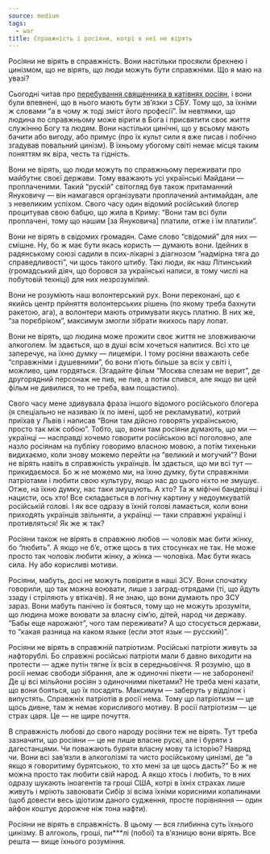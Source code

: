 ```yaml
---
source: medium
tags:
  - war
title: Справжність і росіяни, котрі в неї не вірять
---
```


Росіяни не вірять в справжність. 
Вони настільки просякли брехнею і цинізмом, що не вірять, що люди можуть бути справжніми. 
Що я маю на увазі?

Сьогодні читав про [перебування священника в катівнях росіян](https://nv.ua/ukr/ukraine/events/svyashchenik-pcu-pro-katuvannya-u-rosiyskomu-poloni-rozpovid-vasilya-virozuba-novini-ukrajini-50261805.html), і вони були впевнені, що в нього мають бути зв’язки з СБУ. 
Тому що, за їхніми ж словами “а в чому ж тоді зміст його професії”. 
Їм невтямки, що людина по справжньому може вірити в Бога і присвятити своє життя служінню Богу та людям. 
Вони настільки цинічні, що у всьому мають бачити або вигоду, або примус (про їх культ сили я вже писав і побічно згадував повальний цинізм). 
В їхньому убогому світі немає місця таким поняттям як віра, честь та гідність.

Вони не вірять, що люди можуть по справжньому переживати про майбутнє своєї держави. 
Тому вважають усі українські Майдани — проплаченими. 
Такий “рускій” світогляд був також притаманний Януковичу — він намагався організувати проплачений антимайдан, але з невеликим успіхом. 
Свого часу один відомий російський блогер процитував свою бабцю, що жила в Криму: “Вони там всі були проплачені, тому що нашим [за Януковича] платили, отже і їм платили”.

Вони не вірять в свідомих громадян. 
Саме слово “свідомий” для них — смішне. 
Ну, бо ж має бути якась користь — думають вони. 
Ідейних в радянському союзі садили в псих-лікарні з діагнозом “надмірна тяга до справедливості”, чи щось такого штибу. 
Такі люди, як наш Літинський (громадський діяч, що боровся за українські написи, в тому числі на побутовій техніці) для них незрозумілий.

Вони не розуміють наш волонтерський рух. 
Вони переконані, що є якийсь центр прйняття волонтерських рішень (по якому треба бахнути ракетою, ага), а волонтери мають отримувати якусь платню. 
В них же, “за порєбріком”, максимум змогли зібрати якихось пару лопат.

Вони не вірять, що людина може прожити своє життя не зловживаючи алкоголем. 
Їм здається, що в душі всім хочеться напитися. 
Всі хто це заперечує, на їхню думку — лицеміри. 
І тому росіяни вважають себе “справжніми і душевними”, бо вони п’ють більше за всіх у світі і, можливо, цим гордяться. 
(Згадайте фільм “Москва слезам не верит”, де другорядний персонаж не пив, не пив, а потім спився, але якщо ви цей фільм не дивилися, то не треба, вам пощастило).

Свого часу мене здивувала фраза іншого відомого російського блогера (я спеціально не називаю їх по імені, щоб не рекламувати), котрий приїхав у Львів і написав “Вони там дійсно говорять українською, просто так між собою”. 
Тобто, що, вони там росіяни думають, що ми — українці — насправді хочемо говорити російською всі поголовно, але назло росіянам на публіку говоримо власною мовою, а потім тихеньки видихаємо, коли знову можемо перейти на “великий и могучий”? Вони не вірять навіть в справжність українців. 
Їм здається, що ми всі тут — прикидаємося. 
Бо ж не можемо ми, на їхню думку, бути справжніми патріотами і любити свою культуру, якщо нас до цього ніхто не змушує. 
Отже, на їхню думку, нас таки змушують. 
А хто? Та ж міфічні бандерівці і нацисти, ось хто! Все складається в логічну картину у недоумкуватій російській голові. 
І як все одразу в їхній голові ламається, коли вони приходять українців звільняти, а українці — таки справжні українці і противляться! Як же ж так?

Росіяни також не вірять в справжню любов — чоловік має бити жінку, бо “любить”. 
А якщо не б’є, отже щось в тих стосунках не так. 
Не може просто так чоловік любити жінку, а жінка — чоловіка. 
Має бути якась сила. 
Ну або корисливі мотиви.

Росіяни, мабуть, досі не можуть повірити в наші ЗСУ. 
Вони спочатку говорили, що так можна воювати, лише з заград-отрядами (ті, що йдуть ззаду і стріляють у втікачів). 
Я не знаю, що вони думають про ЗСУ зараз. 
Вони мабуть панічно їх бояться, тому що не можуть зрозуміти, що людина може воювати за власну сім’ю, дітей, народ чи державу. 
“Бабы еще нарожают”, чого там переживати? А що стосується держави, то “какая разница на каком языке (если этот язык — русский)”.

Росіяни не вірять в справжній патріотизм. 
Російські патріоти живуть за нафторублі. 
Бо справжні російські патріоти мали б давно виходити на протести — адже путін тягне їх всіх в середньовіччя. 
Я розумію, що в росії немає свободи зібрання, але ж одиночні пікети — не заборонені! Де ці всі мільйони росіян з одиночними пікетами? Не треба мені казати, що вони бояться, що їх посадять. 
Максимум — заберуть у відділок і випустять. 
Справжніх патріотів в росії нема. 
Тому що патріотизм — це щось дивне, там ж немає корисливого мотиву. 
В росії патріотизм — це страх царя. 
Це — не щире почуття.

В справжність любові до свого народу росіяни теж не вірять. 
Тут треба зазначити, що росіяни — це не лише власне рускі, але і буряти з дагестанцями. 
Чи поважають буряти власну мову та історію? Навряд чи. 
Вони всі зав’язли в алкоголізмі та чисто російському цинізмі, де “а якщо я говоритиму бурятською, то хто мені за це щось дасть?” Бо ж не можна просто так любити свій народ. 
А якщо хтось і любить, то в них одразу шукають іноагентів та гроші США, котрі в їхніх страхах лише живуть і мріють завоювати Сибір зі всіма їхніми корисними копалинами (щоб довести весь ідіотизм даного судження, просте порівняння — один айфон коштує дорожче ніж тона нафти).

Росіяни не вірять в справжність. 
В цьому — вся глибинна суть їхнього цинізму. 
В алгоколь, гроші, пи***лі (побої) та в’язницю вони вірять. 
Все решта — вище їхнього розуміння.

